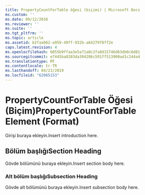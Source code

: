 ```yaml
---
title: PropertyCountForTable öğesi (biçimi) | Microsoft Docs
ms.custom: ''
ms.date: 09/12/2016
ms.reviewer: ''
ms.suite: ''
ms.tgt_pltfrm: ''
ms.topic: article
ms.assetid: b2faa062-a959-49ff-932b-a64279f8ff2e
caps.latest.revision: 4
ms.openlocfilehash: 6055b9ffaa3e5a71a0c2fa0d15746d63db0c6d81
ms.sourcegitcommit: e7445ba8203da304286c591ff513900ad1c244a4
ms.translationtype: MT
ms.contentlocale: tr-TR
ms.lasthandoff: 04/23/2019
ms.locfileid: "62065153"
---
```

# <a name="propertycountfortable-element-format"></a><span data-ttu-id="80cba-102">PropertyCountForTable Öğesi (Biçim)</span><span class="sxs-lookup"><span data-stu-id="80cba-102">PropertyCountForTable Element (Format)</span></span>

<span data-ttu-id="80cba-103">Girişi buraya ekleyin.</span><span class="sxs-lookup"><span data-stu-id="80cba-103">Insert introduction here.</span></span>

## <a name="section-heading"></a><span data-ttu-id="80cba-104">Bölüm başlığı</span><span class="sxs-lookup"><span data-stu-id="80cba-104">Section Heading</span></span>

<span data-ttu-id="80cba-105">Gövde bölümünü buraya ekleyin.</span><span class="sxs-lookup"><span data-stu-id="80cba-105">Insert section body here.</span></span>

### <a name="subsection-heading"></a><span data-ttu-id="80cba-106">Alt bölüm başlığı</span><span class="sxs-lookup"><span data-stu-id="80cba-106">Subsection Heading</span></span>

<span data-ttu-id="80cba-107">Gövde alt bölümünü buraya ekleyin.</span><span class="sxs-lookup"><span data-stu-id="80cba-107">Insert subsection body here.</span></span>
